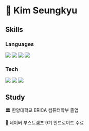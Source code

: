 # 👋 Kim Seungkyu

## Skills

### Languages
<img src="https://img.shields.io/badge/kotlin-7F52FF?style=for-the-badge&logo=android&logoColor=white"/> <img src="https://img.shields.io/badge/java-4B4B77?style=for-the-badge&logo=java&logoColor=white"/> <img src="https://img.shields.io/badge/python-3776AB?style=for-the-badge&logo=python&logoColor=white"/> 
<img src="https://img.shields.io/badge/c++-00599C?style=for-the-badge&logo=c%2B%2B&logoColor=white">

### Tech

<img src="https://img.shields.io/badge/android-3DDC84?style=for-the-badge&logo=android&logoColor=white"/> <img src="https://img.shields.io/badge/jetpackcompose-4285F4?style=for-the-badge&logo=compose&logoColor=white"> <img src="https://img.shields.io/badge/firebase-FFCA28?style=for-the-badge&logo=firebase&logoColor=white">


## Study

🏛️ 한양대학교 ERICA 컴퓨터학부 졸업

📱 네이버 부스트캠프 9기 안드로이드 수료
